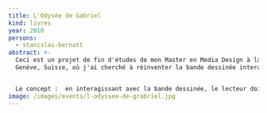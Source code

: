```yaml
---
title: L'Odysée de Gabriel
kind: livres
year: 2010
persons:
  - stanislas-bernatt
abstract: >-
  Ceci est un projet de fin d'études de mon Master en Media Design à la HEAD de
  Genève, Suisse, où j'ai cherché à réinventer la bande dessinée interactive.


  Le concept :  en interagissant avec la bande dessinée, le lecteur doit guider Gabriel pour sauver Pénélope. C'est en traçant les contours des cases qu'il suivra le cheminement de l'histoire en faisant attention à déjouer les pièges et énigmes. La seule manette de jeu dans ce projet interactif est votre stylo-bille ou crayon à papier.
image: /images/events/l-odyssee-de-grabriel.jpg
---
```

